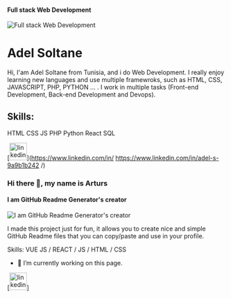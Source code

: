 #### Full stack Web Development 
![Full stack Web Development ](https://pbs.twimg.com/profile_banners/1569646202060419073/1663067875/600x200)

# Adel Soltane
Hi, I'am Adel Soltane from Tunisia, and i do Web Development. I really enjoy learning new languages and use multiple framewroks, such as HTML, CSS, JAVASCRIPT, PHP, PYTHON ... . 
I work in multiple tasks (Front-end Development, Back-end Development and Devops).

## Skills: 
HTML
CSS 
JS
PHP
Python
React
SQL

[<img src='https://cdn.jsdelivr.net/npm/simple-icons@3.0.1/icons/linkedin.svg' alt='linkedin' height='40'>](https://www.linkedin.com/in/ https://www.linkedin.com/in/adel-s-9a9b1b242 /)  

### Hi there 👋, my name is Arturs
#### I am GitHub Readme Generator's creator
![I am GitHub Readme Generator's creator](https://arturssmirnovs.github.io/github-profile-readme-generator/images/banner.png)

I made this project just for fun, it allows you to create nice and simple GitHub Readme files that you can copy/paste and use in your profile.

Skills: VUE JS / REACT / JS / HTML / CSS

- 🔭 I’m currently working on this page. 


[<img src='https://www.linkedin.com/in/adel-s-9a9b1b242' alt='linkedin' height='40'>]






